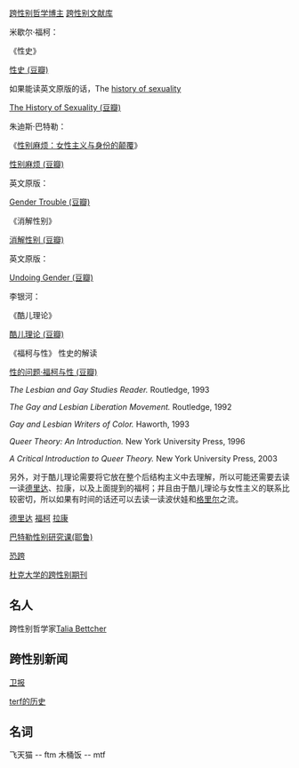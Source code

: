 [跨性别哲学博主](https://www.youtube.com/c/thephilosophytube/videos)
[跨性别文献库](https://transreads.org/tag/article/)


米歇尔·福柯：

《性史》

[性史 (豆瓣)](https://link.zhihu.com/?target=http%3A//book.douban.com/subject/1866517/)

如果能读英文原版的话，The [history of sexuality](https://www.zhihu.com/search?q=history+of+sexuality&search_source=Entity&hybrid_search_source=Entity&hybrid_search_extra=%7B%22sourceType%22%3A%22answer%22%2C%22sourceId%22%3A%2252336527%22%7D)

[The History of Sexuality (豆瓣)](https://link.zhihu.com/?target=http%3A//book.douban.com/subject/25726102/)  
  

朱迪斯·巴特勒：

《[性别麻烦：女性主义与身份的颠覆](https://www.zhihu.com/search?q=%E6%80%A7%E5%88%AB%E9%BA%BB%E7%83%A6%EF%BC%9A%E5%A5%B3%E6%80%A7%E4%B8%BB%E4%B9%89%E4%B8%8E%E8%BA%AB%E4%BB%BD%E7%9A%84%E9%A2%A0%E8%A6%86&search_source=Entity&hybrid_search_source=Entity&hybrid_search_extra=%7B%22sourceType%22%3A%22answer%22%2C%22sourceId%22%3A%2252336527%22%7D)》

[性别麻烦 (豆瓣)](https://link.zhihu.com/?target=http%3A//book.douban.com/subject/3339862/)

英文原版：

[Gender Trouble (豆瓣)](https://link.zhihu.com/?target=http%3A//book.douban.com/subject/2560370/)  

《消解性别》

[消解性别 (豆瓣)](https://link.zhihu.com/?target=http%3A//book.douban.com/subject/4091025/)  

英文原版：

[Undoing Gender (豆瓣)](https://link.zhihu.com/?target=http%3A//book.douban.com/subject/1966119/)  
  

李银河：

《酷儿理论》

[酷儿理论 (豆瓣)](https://link.zhihu.com/?target=http%3A//book.douban.com/subject/1004168/)

《福柯与性》 性史的解读

[性的问题·福柯与性 (豆瓣)](https://link.zhihu.com/?target=http%3A//book.douban.com/subject/1049414/)  
  

_The Lesbian and Gay Studies Reader._ Routledge, 1993

_The Gay and Lesbian Liberation Movement._ Routledge, 1992

_Gay and Lesbian Writers of Color._ Haworth, 1993

_Queer Theory: An Introduction._ New York University Press, 1996

_A Critical Introduction to Queer Theory._ New York University Press, 2003

另外，对于酷儿理论需要将它放在整个后结构主义中去理解，所以可能还需要去读一读[德里达](https://www.zhihu.com/search?q=%E5%BE%B7%E9%87%8C%E8%BE%BE&search_source=Entity&hybrid_search_source=Entity&hybrid_search_extra=%7B%22sourceType%22%3A%22answer%22%2C%22sourceId%22%3A%2252336527%22%7D)、拉康，以及上面提到的福柯；并且由于酷儿理论与女性主义的联系比较密切，所以如果有时间的话还可以去读一读波伏娃和[格里尔](https://www.zhihu.com/search?q=%E6%A0%BC%E9%87%8C%E5%B0%94&search_source=Entity&hybrid_search_source=Entity&hybrid_search_extra=%7B%22sourceType%22%3A%22answer%22%2C%22sourceId%22%3A%2252336527%22%7D)之流。

[德里达](https://www.bilibili.com/video/BV1Zo4y1Q72p)
[福柯](https://www.bilibili.com/video/BV1vV411e7pt)
[拉康](https://www.bilibili.com/video/BV1QD4y1X76m)



[巴特勒性别研究课(耶鲁)](https://www.youtube.com/watch?v=7bkFlJfxyF0)

[恐跨](https://www.youtube.com/watch?v=yCxqdhZkxCo)


[杜克大学的跨性别期刊](https://read.dukeupress.edu/tsq)

## 名人
跨性别哲学家[Talia Bettcher](https://philpeople.org/profiles/talia-bettcher)



## 跨性别新闻
[卫报](https://www.theguardian.com/commentisfree/commentisfree+society/transgender)

[terf的历史](https://www.nytimes.com/2019/02/07/opinion/terf-trans-women-britain.html)



## 名词
飞天猫 -- ftm
木桶饭 -- mtf